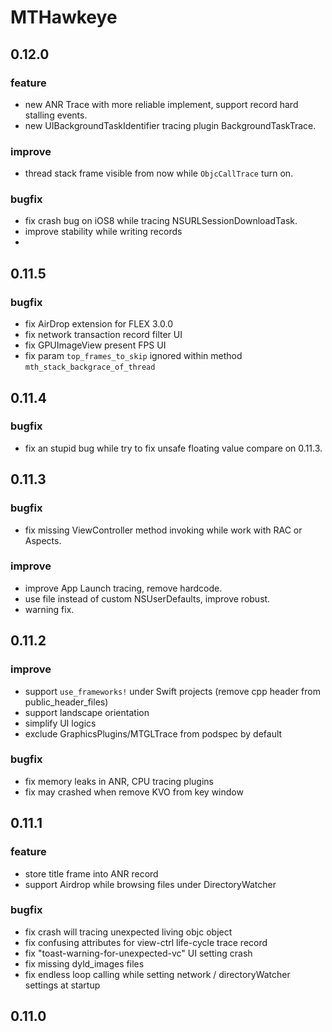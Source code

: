 # MTHawkeye

## 0.12.0
### feature
- new ANR Trace with more reliable implement, support record hard stalling events. 
- new UIBackgroundTaskIdentifier tracing plugin BackgroundTaskTrace.

### improve
- thread stack frame visible from now while `ObjcCallTrace` turn on.

### bugfix
- fix crash bug on iOS8 while tracing NSURLSessionDownloadTask.
- improve stability while writing records
- 

## 0.11.5

### bugfix
- fix AirDrop extension for FLEX 3.0.0
- fix network transaction record filter UI
- fix GPUImageView present FPS UI
- fix param `top_frames_to_skip` ignored within method `mth_stack_backgrace_of_thread`

## 0.11.4

### bugfix
- fix an stupid bug while try to fix unsafe floating value compare on 0.11.3. 

## 0.11.3

### bugfix
- fix missing ViewController method invoking while work with RAC or Aspects.

### improve
- improve App Launch tracing, remove hardcode.
- use file instead of custom NSUserDefaults, improve robust.
- warning fix.

## 0.11.2

### improve
- support `use_frameworks!` under Swift projects (remove cpp header from public_header_files)
- support landscape orientation
- simplify UI logics
- exclude GraphicsPlugins/MTGLTrace from podspec by default

### bugfix
- fix memory leaks in ANR, CPU tracing plugins
- fix may crashed when remove KVO from key window

## 0.11.1

### feature
- store title frame into ANR record
- support Airdrop while browsing files under DirectoryWatcher

### bugfix
- fix crash will tracing unexpected living objc object
- fix confusing attributes for view-ctrl life-cycle trace record
- fix "toast-warning-for-unexpected-vc" UI setting crash
- fix missing dyld_images files
- fix endless loop calling while setting network / directoryWatcher settings at startup

## 0.11.0
